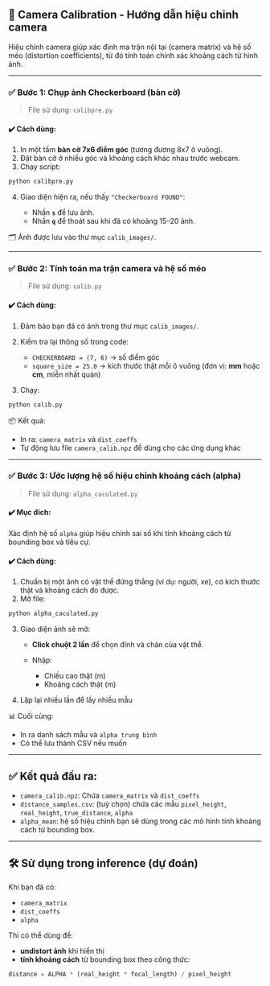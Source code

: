 

## 📸 Camera Calibration - Hướng dẫn hiệu chỉnh camera

Hiệu chỉnh camera giúp xác định ma trận nội tại (camera matrix) và hệ số méo (distortion coefficients), từ đó tính toán chính xác khoảng cách từ hình ảnh.

---

### ✅ **Bước 1: Chụp ảnh Checkerboard (bàn cờ)**

> File sử dụng: `calibpre.py`

#### ✔️ Cách dùng:

1. In một tấm **bàn cờ 7x6 điểm góc** (tương đương 8x7 ô vuông).
2. Đặt bàn cờ ở nhiều góc và khoảng cách khác nhau trước webcam.
3. Chạy script:

```bash
python calibpre.py
```

4. Giao diện hiện ra, nếu thấy `"Checkerboard FOUND"`:

   * Nhấn **`s`** để lưu ảnh.
   * Nhấn **`q`** để thoát sau khi đã có khoảng 15–20 ảnh.

🗂 Ảnh được lưu vào thư mục `calib_images/`.

---

### ✅ **Bước 2: Tính toán ma trận camera và hệ số méo**

> File sử dụng: `calib.py`

#### ✔️ Cách dùng:

1. Đảm bảo bạn đã có ảnh trong thư mục `calib_images/`.
2. Kiểm tra lại thông số trong code:

   * `CHECKERBOARD = (7, 6)` → số điểm góc
   * `square_size = 25.0` → kích thước thật mỗi ô vuông (đơn vị: **mm** hoặc **cm**, miễn nhất quán)
3. Chạy:

```bash
python calib.py
```

📦 Kết quả:

* In ra: `camera_matrix` và `dist_coeffs`
* Tự động lưu file `camera_calib.npz` để dùng cho các ứng dụng khác

---

### ✅ **Bước 3: Ước lượng hệ số hiệu chỉnh khoảng cách (alpha)**

> File sử dụng: `alpha_caculated.py`

#### ✔️ Mục đích:

Xác định hệ số `alpha` giúp hiệu chỉnh sai số khi tính khoảng cách từ bounding box và tiêu cự.

#### ✔️ Cách dùng:

1. Chuẩn bị một ảnh có vật thể đứng thẳng (ví dụ: người, xe), có kích thước thật và khoảng cách đo được.
2. Mở file:

```bash
python alpha_caculated.py
```

3. Giao diện ảnh sẽ mở:

   * **Click chuột 2 lần** để chọn đỉnh và chân của vật thể.
   * Nhập:

     * Chiều cao thật (m)
     * Khoảng cách thật (m)

4. Lặp lại nhiều lần để lấy nhiều mẫu

📊 Cuối cùng:

* In ra danh sách mẫu và `alpha trung bình`
* Có thể lưu thành CSV nếu muốn

---

## ✅ Kết quả đầu ra:

* `camera_calib.npz`: Chứa `camera_matrix` và `dist_coeffs`
* `distance_samples.csv`: (tuỳ chọn) chứa các mẫu `pixel_height`, `real_height`, `true_distance`, `alpha`
* `alpha_mean`: hệ số hiệu chỉnh bạn sẽ dùng trong các mô hình tính khoảng cách từ bounding box.

---

## 🛠 Sử dụng trong inference (dự đoán)

Khi bạn đã có:

* `camera_matrix`
* `dist_coeffs`
* `alpha`

Thì có thể dùng để:

* **undistort ảnh** khi hiển thị
* **tính khoảng cách** từ bounding box theo công thức:

```python
distance = ALPHA * (real_height * focal_length) / pixel_height
```

